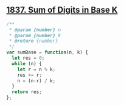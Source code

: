 ## [1837. Sum of Digits in Base K](https://leetcode.com/problems/sum-of-digits-in-base-k/)
```javascript
/**
 * @param {number} n
 * @param {number} k
 * @return {number}
 */
var sumBase = function(n, k) {
  let res = 0;
  while (n) {
    let r = n % k;
    res += r;
    n = (n-r) / k;
  }
  return res;
};
```
